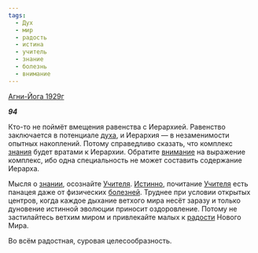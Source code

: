```yaml
---
tags:
  - Дух
  - мир
  - радость
  - истина
  - учитель
  - знание
  - болезнь
  - внимание
---
```

[Агни-Йога 1929г](https://127.0.0.1:4002/agni/1929)

___94___

Кто-то не поймёт вмещения равенства с Иерархией. Равенство заключается в потенциале [духа](../../../tags/#Дух), и Иерархия — в незаменимости опытных накоплений. Потому справедливо сказать, что комплекс [знания](../../../tags/#знание) будет вратами к Иерархии. Обратите [внимание](../../../tags/#внимание) на выражение комплекс, ибо одна специальность не может составить содержание Иерарха.   

Мысля о [знании](../../../tags/#знание), осознайте [Учителя](../../../tags/#учитель). [Истинно](../../../tags/#истина), почитание [Учителя](../../../tags/#учитель) есть панацея даже от физических [болезней](../../../tags/#болезнь). Труднее при условии открытых центров, когда каждое дыхание ветхого мира несёт заразу и только дуновение истинной эволюции приносит оздоровление. Потому не застилайтесь ветхим миром и привлекайте малых к [радости](../../../tags/#радость) Нового Мира.   

Во всём радостная, суровая целесообразность.